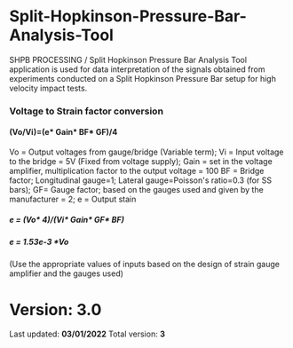 # Split-Hopkinson-Pressure-Bar-Analysis-Tool
SHPB PROCESSING / Split Hopkinson Pressure Bar Analysis Tool application is used for data interpretation of the signals obtained from experiments conducted on a Split Hopkinson Pressure Bar setup for high velocity impact tests.


### Voltage to Strain factor conversion
#### (Vo/Vi)=(e* Gain* BF* GF)/4

Vo = Output voltages from gauge/bridge (Variable term);
Vi = Input voltage to the bridge = 5V (Fixed from voltage supply);
Gain = set in the voltage amplifier, multiplication factor to the output voltage = 100
BF = Bridge factor; Longitudinal gauge=1; Lateral gauge=Poisson's ratio=0.3 (for SS bars);
GF= Gauge factor; based on the gauges used and given by the manufacturer = 2;
e = Output stain

##### e = (Vo* 4)/(Vi* Gain* GF* BF)
##### e = 1.53e-3 *Vo
 (Use the appropriate values of inputs based on the design of strain gauge amplifier and the gauges used)

# Version: 3.0 
Last updated: **03/01/2022**
Total version: **3**
